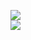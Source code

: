 [![](https://img.shields.io/badge/Made%20With-Github%20Spray-lightgrey.svg?style=for-the-badge&logo=github)](https://github.com/Annihil/github-spray#5045)  
[![](https://i.imgur.com/2DrTn0Z.gif)](https://github.com/Annihil/github-spray)